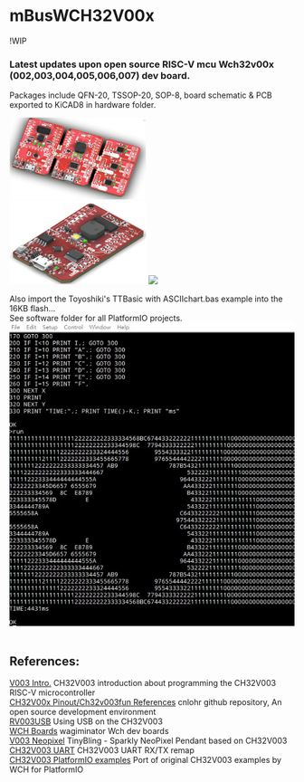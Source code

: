 # mBusWCH32V00x
!WIP

### Latest updates upon open source RISC-V mcu Wch32v00x (002,003,004,005,006,007) dev board.
Packages include QFN-20, TSSOP-20, SOP-8, board schematic & PCB exported to KiCAD8 in hardware folder.


<img src="pic/mBusWch32v00x_1008.jpg" width="48%"> <br>
<img src="pic/mBusWch32V00X1.jpg" width="48%"> <img src="pic/mbusCH32V003.gif" width="33%"><br>

Also import the Toyoshiki's TTBasic with ASCIIchart.bas example into the 16KB flash... <br>
See software folder for all PlatformIO projects. <br>
<img src="pic/TTBASIC_ASCII_V003.jpg">
<br>
<br>

References:
-----
[V003 Intro.](https://ch405-labs.com/ch32v003_intro/) CH32V003 introduction about programming the CH32V003 RISC-V microcontroller <br>
[CH32V00x Pinout/Ch32v003fun References](https://github.com/cnlohr/ch32v003fun) cnlohr github repository, An open source development environment <br>
[RV003USB](https://github.com/cnlohr/rv003usb) Using USB on the CH32V003 <br>
[WCH Boards](https://github.com/wagiminator/Development-Boards) wagiminator Wch dev boards <br>
[V003 Neopixel](https://github.com/wagiminator/CH32V003-NeoPixel-Pendant) TinyBling - Sparkly NeoPixel Pendant based on CH32V003 <br>
[CH32V003 UART](https://pallavaggarwal.in/2023/09/23/ch32v003-programming-uart/) CH32V003 UART RX/TX remap <br>
[CH32V003 PlatformIO examples](https://github.com/gicking/CH32V003_examples/tree/main) Port of original CH32V003 examples by WCH for PlatformIO <br>

<br>
